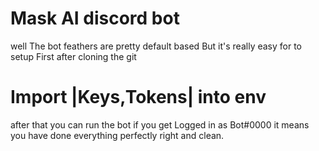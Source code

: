 # Mask AI discord bot 
well The bot feathers are pretty default based But it's really easy for to setup 
First after cloning the git 
# Import |Keys,Tokens| into env
after that you can run the bot if you get Logged in as Bot#0000 it means you have done everything perfectly right and clean.
